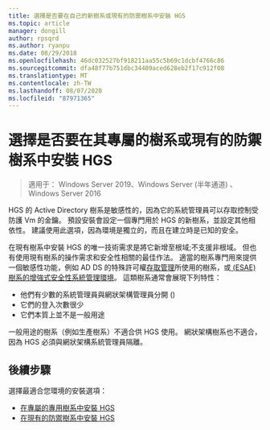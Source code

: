 ```yaml
---
title: 選擇是否要在自己的新樹系或現有的防禦樹系中安裝 HGS
ms.topic: article
manager: dongill
author: rpsqrd
ms.author: ryanpu
ms.date: 08/29/2018
ms.openlocfilehash: 46dc032527bf918211aa55c5b69c1dcbf4766c86
ms.sourcegitcommit: dfa48f77b751dbc34409aced628eb2f17c912f08
ms.translationtype: MT
ms.contentlocale: zh-TW
ms.lasthandoff: 08/07/2020
ms.locfileid: "87971365"
---
```

# <a name="choose-whether-to-install-hgs-in-its-own-dedicated-forest-or-in-an-existing-bastion-forest"></a>選擇是否要在其專屬的樹系或現有的防禦樹系中安裝 HGS

>適用于： Windows Server 2019、Windows Server (半年通道) 、Windows Server 2016


HGS 的 Active Directory 樹系是敏感性的，因為它的系統管理員可以存取控制受防護 Vm 的金鑰。
預設安裝會設定一個專門用於 HGS 的新樹系，並設定其他相依性。
建議使用此選項，因為環境是獨立的，而且在建立時是已知的安全。

在現有樹系中安裝 HGS 的唯一技術需求是將它新增至根域;不支援非根域。 但也有使用現有樹系的操作需求和安全性相關的最佳作法。
適當的樹系專門用來提供一個敏感性功能，例如 AD DS 的特殊許可權[存取管理](https://docs.microsoft.com/microsoft-identity-manager/pam/privileged-identity-management-for-active-directory-domain-services)所使用的樹系，或[ (ESAE) 樹系的增強式安全性系統管理環境](https://technet.microsoft.com/windows-server-docs/security/securing-privileged-access/securing-privileged-access-reference-material#ESAE_BM)。
這類樹系通常會展現下列特性：

- 他們有少數的系統管理員與網狀架構管理員分開 () 
- 它們的登入次數很少
- 它們本質上並不是一般用途

一般用途的樹系（例如生產樹系）不適合供 HGS 使用。
網狀架構樹系也不適合，因為 HGS 必須與網狀架構系統管理員隔離。

## <a name="next-step"></a>後續步驟

選擇最適合您環境的安裝選項：

- [在專屬的專用樹系中安裝 HGS](guarded-fabric-install-hgs-default.md)
- [在現有的防禦樹系中安裝 HGS](guarded-fabric-install-hgs-in-a-bastion-forest.md)


